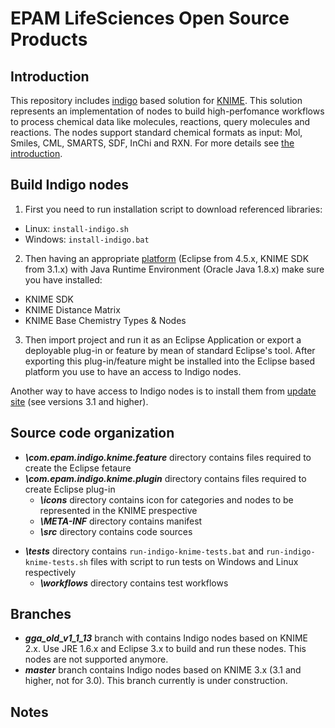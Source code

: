 # EPAM LifeSciences Open Source Products #

## Introduction ##

This repository includes [indigo](http://lifescience.opensource.epam.com/indigo/) based solution for [KNIME](https://www.knime.org/knime).
This solution represents an implementation of nodes to build high-perfomance workflows to process chemical data like molecules, reactions, query molecules and reactions. 
The nodes support standard chemical formats as input: Mol, Smiles, CML, SMARTS, SDF, InChi and RXN. For more details see [the introduction](https://tech.knime.org/community/indigo).

## Build Indigo nodes ##

1. First you need to run installation script to download referenced libraries:
  - Linux: `install-indigo.sh`
  - Windows: `install-indigo.bat`
2. Then having an appropriate [platform](https://www.knime.org/downloads/overview) (Eclipse from 4.5.x, KNIME SDK from 3.1.x) 
with Java Runtime Environment (Oracle Java 1.8.x) make sure you have installed:
  * KNIME SDK
  * KNIME Distance Matrix
  * KNIME Base Chemistry Types & Nodes
3. Then import project and run it as an Eclipse Application or export a deployable plug-in or feature by mean of standard Eclipse's tool. After exporting this plug-in/feature might be installed into the Eclipse based platform you use
to have an access to Indigo nodes.

Another way to have access to Indigo nodes is to install them from [update site](https://tech.knime.org/community) (see versions 3.1 and higher).

  
## Source code organization ##

  * **_\com.epam.indigo.knime.feature_** directory contains files required to create the Eclipse fetaure
  * **_\com.epam.indigo.knime.plugin_** directory contains files required to create Eclipse plug-in
    * **_\icons_** directory contains icon for categories and nodes to be represented in the KNIME prespective
    * **_\META-INF_** directory contains manifest
    * **_\src_** directory contains code sources

  - **_\tests_** directory contains `run-indigo-knime-tests.bat` and `run-indigo-knime-tests.sh` files with script to run tests on Windows and Linux respectively
    - **_\workflows_** directory contains test workflows


## Branches ##

 * **_gga\_old\_v1\_1\_13_** branch with contains Indigo nodes based on KNIME 2.x. Use JRE 1.6.x and Eclipse 3.x to build and run these nodes. This nodes are not supported anymore.
 * **_master_** branch contains Indigo nodes based on KNIME 3.x (3.1 and higher, not for 3.0). This branch currently is under construction.

## Notes ##
